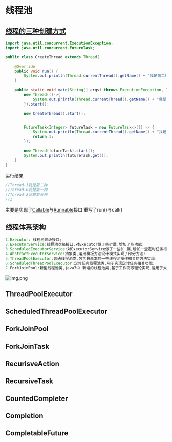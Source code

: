 # 线程池
## [线程的三种创建方式](https://gitee.com/valuenull/thread-pool/blob/master/src/create/CreateThread.java)
```java
import java.util.concurrent.ExecutionException;
import java.util.concurrent.FutureTask;

public class CreateThread extends Thread{

    @Override
    public void run() {
        System.out.println(Thread.currentThread().getName() + "我是第二种");
    }

    public static void main(String[] args) throws ExecutionException, InterruptedException {
        new Thread(()->{
            System.out.println(Thread.currentThread().getName() + "我是第一种");
        }).start();

        new CreateThread().start();


        FutureTask<Integer> futureTask = new FutureTask<>(() -> {
            System.out.println(Thread.currentThread().getName() + "我是第三种");
            return 1;
        });

        new Thread(futureTask).start();
        System.out.println(futureTask.get());
    }
}
```
运行结果
```java
//Thread-1我是第二种
//Thread-0我是第一种
//Thread-2我是第三种
//1
```
主要是实现了[Callable](https://gitee.com/valuenull/thread-pool/blob/master/src/create/Callable.java)与[Runnable](https://gitee.com/valuenull/thread-pool/blob/master/src/create/Runnable.java)接口 重写了run()与call()
## 线程体系架构
```java
1.Executor: 线程池顶级接口;
2.ExecutorService:线程池次级接口,对Executor做了些扩展,增加了些功能:
3.ScheduledExecutorService:对ExecutorService做了一些扩 展,增加一些定时任务相关的功能:
4.AbstractExecutorService:抽象类,运用模板方法设计模式实现了部分方法:
5.ThreadPoolExecutor:普通线程池类,包含最基本的一些线程池操作相关的方法实现:
6.ScheduledThreadPoolExecutor:定时任务线程池类,用于实现定时任务相关功能;
7.ForkJoinPool:新型线程池类,java7中 新增的线程池类,基于工作窃取理论实现,运用于大任务拆小任务,任务无限多的场景;
```
![img.png](resources/img.png)
## ThreadPoolExecutor
## ScheduledThreadPoolExecutor
## ForkJoinPool
## ForkJoinTask
## RecurisveAction
## RecursiveTask
## CountedCompleter
## Completion
## CompletableFuture